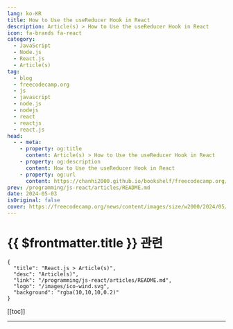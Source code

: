 ```yaml
---
lang: ko-KR
title: How to Use the useReducer Hook in React
description: Article(s) > How to Use the useReducer Hook in React
icon: fa-brands fa-react
category: 
  - JavaScript
  - Node.js
  - React.js
  - Article(s)
tag: 
  - blog
  - freecodecamp.org
  - js
  - javascript
  - node.js
  - nodejs
  - react
  - reactjs
  - react.js
head:
  - - meta:
    - property: og:title
      content: Article(s) > How to Use the useReducer Hook in React
    - property: og:description
      content: How to Use the useReducer Hook in React
    - property: og:url
      content: https://chanhi2000.github.io/bookshelf/freecodecamp.org/react-usereducer-hook.html
prev: /programming/js-react/articles/README.md
date: 2024-05-03
isOriginal: false
cover: https://freecodecamp.org/news/content/images/size/w2000/2024/05/Introduction-to-useReducer-Hook.png
---
```


# {{ $frontmatter.title }} 관련

```component VPCard
{
  "title": "React.js > Article(s)",
  "desc": "Article(s)",
  "link": "/programming/js-react/articles/README.md",
  "logo": "/images/ico-wind.svg",
  "background": "rgba(10,10,10,0.2)"
}
```

[[toc]]

---

<SiteInfo
  name="How to Use the useReducer Hook in React"
  desc="In this article, we'll take a deep look at the useReducer hook in React. It can look confusing, especially if you are coming across the hook for the first time. This article breaks down the useReducer hook concept into understandable bits with both code and real-world examples to enable you"
  url="https://freecodecamp.org/news/react-usereducer-hook/"
  logo="https://cdn.freecodecamp.org/universal/favicons/favicon.ico"
  preview="https://freecodecamp.org/news/content/images/size/w2000/2024/05/Introduction-to-useReducer-Hook.png"/>

<!-- TODO: 작성 -->

